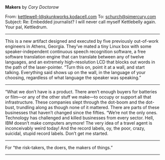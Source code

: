 **Makers** by *Cory Doctorow*

From: kettlewell-l@skunkworks.kodacell.com To: schurch@sjmercury.com Subject: Re: Embedded journalist? I will never call myself Kettlebelly again. Your pal, Kettledrum.

---

This is a new artifact designed and executed by five previously out-of-work engineers in Athens, Georgia. They’ve mated a tiny Linux box with some speaker-independent continuous speech recognition software, a free software translation engine that can translate between any of twelve languages, and an extremely high-resolution LCD that blocks out words in the path of the laser-pointer. “Turn this on, point it at a wall, and start talking. Everything said shows up on the wall, in the language of your choosing, regardless of what language the speaker was speaking.”

---

“What we don’t have is a product. There aren’t enough buyers for batteries or film—or any of the other stuff we make—to occupy or support all that infrastructure. These companies slept through the dot-boom and the dot-bust, trundling along as though none of it mattered. There are parts of these businesses that haven’t changed since the fifties. “We’re not the only ones. Technology has challenged and killed businesses from every sector. Hell, IBM doesn’t make computers anymore! The very idea of a travel agent is inconceivably weird today! And the record labels, oy, the poor, crazy, suicidal, stupid record labels. Don’t get me started.

---

For “the risk-takers, the doers, the makers of things.”

---

